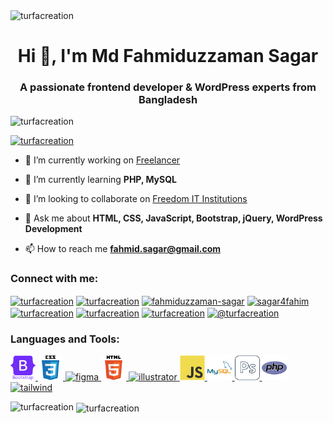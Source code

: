 <img src="https://media.licdn.com/dms/image/v2/D5616AQHVxblXTprC-Q/profile-displaybackgroundimage-shrink_350_1400/B56ZUugD_yHoAY-/0/1740241913777?e=1745452800&v=beta&t=uAbPu951CYlRZmyv_Y0ydJGt-A33jOqRWuChyf0po2E" alt="turfacreation"/>
<h1 align="center">Hi 👋, I'm Md Fahmiduzzaman Sagar</h1>
<h3 align="center">A passionate frontend developer & WordPress experts from Bangladesh</h3>

<p align="left"> <img src="https://komarev.com/ghpvc/?username=turfacreation&label=Profile%20views&color=0e75b6&style=flat" alt="turfacreation" /> </p>

<p align="left"> <a href="https://github.com/ryo-ma/github-profile-trophy"><img src="https://github-profile-trophy.vercel.app/?username=turfacreation" alt="turfacreation" /></a> </p>

- 🔭 I’m currently working on [Freelancer](https://www.freelancer.com/u/fahmiduzzaman1)

- 🌱 I’m currently learning **PHP, MySQL**

- 👯 I’m looking to collaborate on [Freedom IT Institutions](https://freedomitinstitutions.com/)

- 💬 Ask me about **HTML, CSS, JavaScript, Bootstrap, jQuery, WordPress Development**

- 📫 How to reach me **fahmid.sagar@gmail.com**

<h3 align="left">Connect with me:</h3>
<p align="left">
<a href="https://twitter.com/turfacreation" target="blank"><img align="center" src="https://raw.githubusercontent.com/rahuldkjain/github-profile-readme-generator/master/src/images/icons/Social/twitter.svg" alt="turfacreation" height="30" width="40" /></a>
<a href="https://linkedin.com/in/turfacreation" target="blank"><img align="center" src="https://raw.githubusercontent.com/rahuldkjain/github-profile-readme-generator/master/src/images/icons/Social/linked-in-alt.svg" alt="turfacreation" height="30" width="40" /></a>
<a href="https://stackoverflow.com/users/fahmiduzzaman-sagar" target="blank"><img align="center" src="https://raw.githubusercontent.com/rahuldkjain/github-profile-readme-generator/master/src/images/icons/Social/stack-overflow.svg" alt="fahmiduzzaman-sagar" height="30" width="40" /></a>
<a href="https://fb.com/sagar4fahim" target="blank"><img align="center" src="https://raw.githubusercontent.com/rahuldkjain/github-profile-readme-generator/master/src/images/icons/Social/facebook.svg" alt="sagar4fahim" height="30" width="40" /></a>
<a href="https://instagram.com/turfacreation" target="blank"><img align="center" src="https://raw.githubusercontent.com/rahuldkjain/github-profile-readme-generator/master/src/images/icons/Social/instagram.svg" alt="turfacreation" height="30" width="40" /></a>
<a href="https://dribbble.com/turfacreation" target="blank"><img align="center" src="https://raw.githubusercontent.com/rahuldkjain/github-profile-readme-generator/master/src/images/icons/Social/dribbble.svg" alt="turfacreation" height="30" width="40" /></a>
<a href="https://www.behance.net/turfacreation" target="blank"><img align="center" src="https://raw.githubusercontent.com/rahuldkjain/github-profile-readme-generator/master/src/images/icons/Social/behance.svg" alt="turfacreation" height="30" width="40" /></a>
<a href="https://www.youtube.com/c/@turfacreation" target="blank"><img align="center" src="https://raw.githubusercontent.com/rahuldkjain/github-profile-readme-generator/master/src/images/icons/Social/youtube.svg" alt="@turfacreation" height="30" width="40" /></a>
</p>

<h3 align="left">Languages and Tools:</h3>
<p align="left"> <a href="https://getbootstrap.com" target="_blank" rel="noreferrer"> <img src="https://raw.githubusercontent.com/devicons/devicon/master/icons/bootstrap/bootstrap-plain-wordmark.svg" alt="bootstrap" width="40" height="40"/> </a> <a href="https://www.w3schools.com/css/" target="_blank" rel="noreferrer"> <img src="https://raw.githubusercontent.com/devicons/devicon/master/icons/css3/css3-original-wordmark.svg" alt="css3" width="40" height="40"/> </a> <a href="https://www.figma.com/" target="_blank" rel="noreferrer"> <img src="https://www.vectorlogo.zone/logos/figma/figma-icon.svg" alt="figma" width="40" height="40"/> </a> <a href="https://www.w3.org/html/" target="_blank" rel="noreferrer"> <img src="https://raw.githubusercontent.com/devicons/devicon/master/icons/html5/html5-original-wordmark.svg" alt="html5" width="40" height="40"/> </a> <a href="https://www.adobe.com/in/products/illustrator.html" target="_blank" rel="noreferrer"> <img src="https://www.vectorlogo.zone/logos/adobe_illustrator/adobe_illustrator-icon.svg" alt="illustrator" width="40" height="40"/> </a> <a href="https://developer.mozilla.org/en-US/docs/Web/JavaScript" target="_blank" rel="noreferrer"> <img src="https://raw.githubusercontent.com/devicons/devicon/master/icons/javascript/javascript-original.svg" alt="javascript" width="40" height="40"/> </a> <a href="https://www.mysql.com/" target="_blank" rel="noreferrer"> <img src="https://raw.githubusercontent.com/devicons/devicon/master/icons/mysql/mysql-original-wordmark.svg" alt="mysql" width="40" height="40"/> </a> <a href="https://www.photoshop.com/en" target="_blank" rel="noreferrer"> <img src="https://raw.githubusercontent.com/devicons/devicon/master/icons/photoshop/photoshop-line.svg" alt="photoshop" width="40" height="40"/> </a> <a href="https://www.php.net" target="_blank" rel="noreferrer"> <img src="https://raw.githubusercontent.com/devicons/devicon/master/icons/php/php-original.svg" alt="php" width="40" height="40"/> </a> <a href="https://tailwindcss.com/" target="_blank" rel="noreferrer"> <img src="https://www.vectorlogo.zone/logos/tailwindcss/tailwindcss-icon.svg" alt="tailwind" width="40" height="40"/> </a> </p>

<p><img align="left" src="https://github-readme-stats.vercel.app/api/top-langs?username=turfacreation&show_icons=true&locale=en&layout=compact" alt="turfacreation" /></p>

<p>&nbsp;<img align="center" src="https://github-readme-stats.vercel.app/api?username=turfacreation&show_icons=true&locale=en" alt="turfacreation" /></p>
